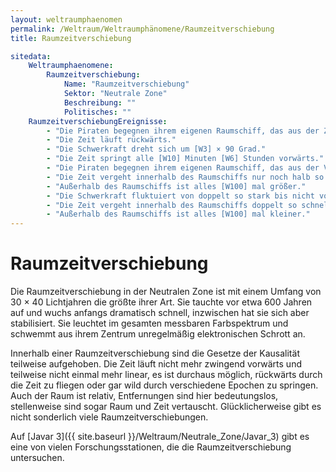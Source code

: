```yaml
---
layout: weltraumphaenomen
permalink: /Weltraum/Weltraumphänomene/Raumzeitverschiebung
title: Raumzeitverschiebung

sitedata:
    Weltraumphaenomene:
        Raumzeitverschiebung:
            Name: "Raumzeitverschiebung"
            Sektor: "Neutrale Zone"
            Beschreibung: ""
            Politisches: ""
    RaumzeitverschiebungEreignisse:
        - "Die Piraten begegnen ihrem eigenen Raumschiff, das aus der Zukunft kommt."
        - "Die Zeit läuft rückwärts."
        - "Die Schwerkraft dreht sich um [W3] × 90 Grad."
        - "Die Zeit springt alle [W10] Minuten [W6] Stunden vorwärts."
        - "Die Piraten begegnen ihrem eigenen Raumschiff, das aus der Vergangenheit kommt."
        - "Die Zeit vergeht innerhalb des Raumschiffs nur noch halb so schnell."
        - "Außerhalb des Raumschiffs ist alles [W100] mal größer."
        - "Die Schwerkraft fluktuiert von doppelt so stark bis nicht vorhanden."
        - "Die Zeit vergeht innerhalb des Raumschiffs doppelt so schnell."
        - "Außerhalb des Raumschiffs ist alles [W100] mal kleiner."
---
```


# Raumzeitverschiebung

Die Raumzeitverschiebung in der Neutralen Zone ist mit einem Umfang von 30 × 40 Lichtjahren die größte ihrer Art. Sie tauchte vor etwa 600 Jahren auf und wuchs anfangs dramatisch schnell, inzwischen hat sie sich aber stabilisiert. Sie leuchtet im gesamten messbaren Farbspektrum und schwemmt aus ihrem Zentrum unregelmäßig elektronischen Schrott an.

Innerhalb einer Raumzeitverschiebung sind die Gesetze der Kausalität teilweise aufgehoben. Die Zeit läuft nicht mehr zwingend vorwärts und teilweise nicht einmal mehr linear, es ist durchaus möglich, rückwärts durch die Zeit zu fliegen oder gar wild durch verschiedene Epochen zu springen. Auch der Raum ist relativ, Entfernungen sind hier bedeutungslos, stellenweise sind sogar Raum und Zeit vertauscht. Glücklicherweise gibt es nicht sonderlich viele Raumzeitverschiebungen.

Auf [Javar 3]({{ site.baseurl }}/Weltraum/Neutrale_Zone/Javar_3) gibt es eine von vielen Forschungsstationen, die die Raumzeitverschiebung untersuchen.

<script type="text/javascript" src="{{ site.baseurl }}/assets/js/data_names.js"></script>
<script type="text/javascript" src="{{ site.baseurl }}/assets/js/zufallstabellen.js"></script>
<script type="text/javascript" src="{{ site.baseurl }}/assets/js/zufallsgenerator.js"></script>

<div id="raumzeitverschiebungTable"></div>
<script>
randgen.array2html(tabellen["raumzeitverschiebung"], document.getElementById('raumzeitverschiebungTable'));
</script>
